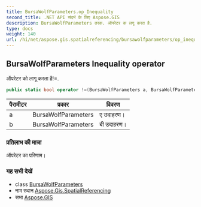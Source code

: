 ```yaml
---
title: BursaWolfParameters.op_Inequality
second_title: .NET API संदर्भ के लिए Aspose.GIS
description: BursaWolfParameters तरक. ऑपरेटर क लगू करत है.
type: docs
weight: 140
url: /hi/net/aspose.gis.spatialreferencing/bursawolfparameters/op_inequality/
---
```

## BursaWolfParameters Inequality operator

ऑपरेटर को लागू करता है!=.

```csharp
public static bool operator !=(BursaWolfParameters a, BursaWolfParameters b)
```

| पैरामीटर | प्रकार | विवरण |
| --- | --- | --- |
| a | BursaWolfParameters | ए उदाहरण। |
| b | BursaWolfParameters | बी उदाहरण। |

### प्रतिलाभ की मात्रा

ऑपरेटर का परिणाम।

### यह सभी देखें

* class [BursaWolfParameters](../)
* नाम स्थान [Aspose.Gis.SpatialReferencing](../../bursawolfparameters/)
* सभा [Aspose.GIS](../../../)


